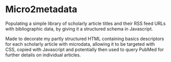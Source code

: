 Micro2metadata
==============

Populating a simple library of scholarly article titles and their RSS feed URLs with bibliographic data, by giving it a structured schema in Javascript.

Made to decorate my partly structured HTML containing basics descriptors for each scholarly article with microdata, allowing it to be targeted with CSS, copied with Javascript and potentially then used to query PubMed for further details on individual articles.
